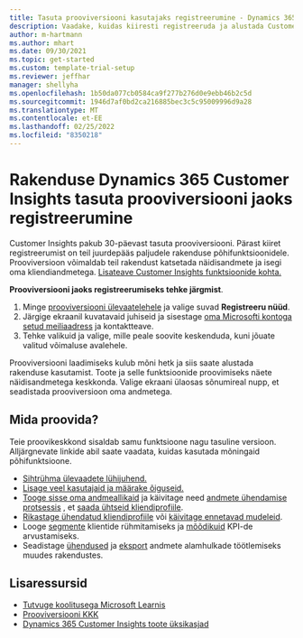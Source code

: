 ```yaml
---
title: Tasuta prooviversiooni kasutajaks registreerumine - Dynamics 365 Customer Insights
description: Vaadake, kuidas kiiresti registreeruda ja alustada Customer Insights'i tasuta prooviversiooni kasutamist. Tutvuge rakendusega ning leidke veel teisigi õppematerjale.
author: m-hartmann
ms.author: mhart
ms.date: 09/30/2021
ms.topic: get-started
ms.custom: template-trial-setup
ms.reviewer: jeffhar
manager: shellyha
ms.openlocfilehash: 1b50da077cb0584ca9f277b276d0e9ebb46b2c5d
ms.sourcegitcommit: 1946d7af0bd2ca216885bec3c5c95009996d9a28
ms.translationtype: MT
ms.contentlocale: et-EE
ms.lasthandoff: 02/25/2022
ms.locfileid: "8350218"
---
```

# <a name="sign-up-for-a-free-dynamics-365-customer-insights-trial"></a>Rakenduse Dynamics 365 Customer Insights tasuta prooviversiooni jaoks registreerumine

Customer Insights pakub 30-päevast tasuta prooviversiooni. Pärast kiiret registreerumist on teil juurdepääs paljudele rakenduse põhifunktsioonidele. Prooviversioon võimaldab teil rakendust katsetada näidisandmete ja isegi oma kliendiandmetega. [Lisateave Customer Insights funktsioonide kohta.](overview.md)

**Prooviversiooni jaoks registreerumiseks tehke järgmist**.

1. Minge [prooviversiooni ülevaatelehele](https://dynamics.microsoft.com/get-started/?appname=customerinsights) ja valige suvad **Registreeru nüüd**.
1. Järgige ekraanil kuvatavaid juhiseid ja sisestage [oma Microsofti kontoga setud meiliaadress](https://support.microsoft.com/windows/what-is-a-microsoft-account-4a7c48e9-ff5a-e9c6-5a5c-1a57d66c3bfa) ja kontaktteave.
1. Tehke valikuid ja valige, mille peale soovite keskenduda, kuni jõuate valitud võimaluse avalehele.

Prooviversiooni laadimiseks kulub mõni hetk ja siis saate alustada rakenduse kasutamist. Toote ja selle funktsioonide proovimiseks näete näidisandmetega keskkonda. Valige ekraani ülaosas sõnumireal nupp, et seadistada prooviversioon oma andmetega.

## <a name="what-to-try"></a>Mida proovida?

Teie proovikeskkond sisaldab samu funktsioone nagu tasuline versioon. Alljärgnevate linkide abil saate vaadata, kuidas kasutada mõningaid põhifunktsioone.

- [Sihtrühma ülevaadete lühijuhend.](audience-insights/get-started.md)
- [Lisage veel kasutajaid ja määrake õiguseid.](audience-insights/permissions.md)
- [Tooge sisse oma andmeallikaid](audience-insights/data-sources.md) ja käivitage need [andmete ühendamise protsessis](audience-insights/data-unification.md) , et [saada ühtseid kliendiprofiile](audience-insights/customer-profiles.md).
- [Rikastage ühendatud kliendiprofiile](audience-insights/enrichment-hub.md) või [käivitage ennetavad mudeleid](audience-insights/predictions-overview.md).
- Looge [segmente](audience-insights/segments.md) klientide rühmitamiseks ja [mõõdikuid](audience-insights/measures.md) KPI-de arvustamiseks.
- Seadistage [ühendused](audience-insights/connections.md) ja [eksport](audience-insights/export-destinations.md) andmete alamhulkade töötlemiseks muudes rakendustes.

## <a name="additional-resources"></a>Lisaressursid

- [Tutvuge koolitusega Microsoft Learnis](/learn/browse/?filter-products=dynamics-dynamics-cust-insights)
- [Prooviversiooni KKK](trial-faq.md)
- [Dynamics 365 Customer Insights toote üksikasjad](https://dynamics.microsoft.com/ai/customer-insights/)
